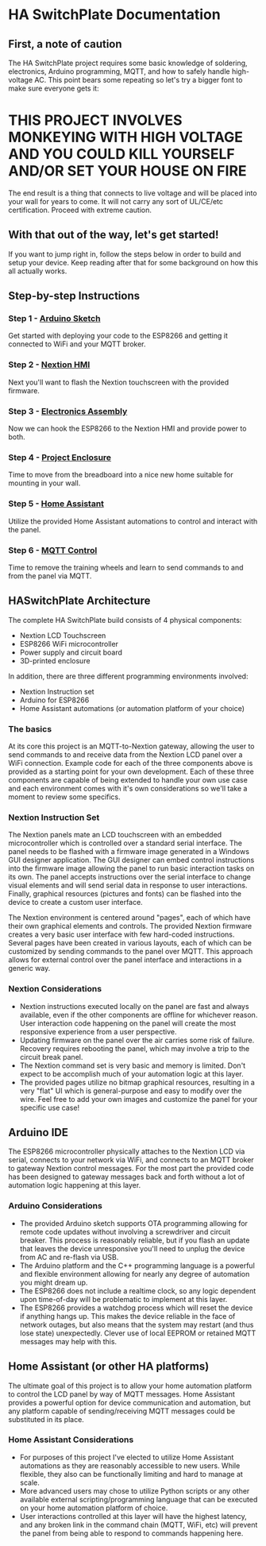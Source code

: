 # HA SwitchPlate Documentation

## First, a note of caution

The HA SwitchPlate project requires some basic knowledge of soldering, electronics, Arduino programming, MQTT, and how to safely handle high-voltage AC.  This point bears some repeating so let's try a bigger font to make sure everyone gets it:

# THIS PROJECT INVOLVES MONKEYING WITH HIGH VOLTAGE AND YOU COULD KILL YOURSELF AND/OR SET YOUR HOUSE ON FIRE

The end result is a thing that connects to live voltage and will be placed into your wall for years to come. It will not carry any sort of UL/CE/etc certification.  Proceed with extreme caution.

## With that out of the way, let's get started!

If you want to jump right in, follow the steps below in order to build and setup your device.  Keep reading after that for some background on how this all actually works.

## Step-by-step Instructions

### Step 1 - [Arduino Sketch](01_Arduino_Sketch.md)

Get started with deploying your code to the ESP8266 and getting it connected to WiFi and your MQTT broker.

### Step 2 - [Nextion HMI](02_Nextion_HMI.md)

Next you'll want to flash the Nextion touchscreen with the provided firmware.

### Step 3 - [Electronics Assembly](03_Electronics_Assembly.md)

Now we can hook the ESP8266 to the Nextion HMI and provide power to both.

### Step 4 - [Project Enclosure](04_Project_Enclosure.md)

Time to move from the breadboard into a nice new home suitable for mounting in your wall.

### Step 5 - [Home Assistant](05_Home_Assistant.md)

Utilize the provided Home Assistant automations to control and interact with the panel.

### Step 6 - [MQTT Control](06_MQTT_Control.md)

Time to remove the training wheels and learn to send commands to and from the panel via MQTT.

## HASwitchPlate Architecture

The complete HA SwitchPlate build consists of 4 physical components:

* Nextion LCD Touchscreen
* ESP8266 WiFi microcontroller
* Power supply and circuit board
* 3D-printed enclosure

In addition, there are three different programming environments involved:

* Nextion Instruction set
* Arduino for ESP8266
* Home Assistant automations (or automation platform of your choice)

### The basics

At its core this project is an MQTT-to-Nextion gateway, allowing the user to send commands to and receive data from the Nextion LCD panel over a WiFi connection.  Example code for each of the three components above is provided as a starting point for your own development.  Each of these three components are capable of being extended to handle your own use case and each environment comes with it's own considerations so we'll take a moment to review some specifics.

### Nextion Instruction Set

The Nextion panels mate an LCD touchscreen with an embedded microcontroller which is controlled over a standard serial interface.  The panel needs to be flashed with a firmware image generated in a Windows GUI designer application. The GUI designer can embed control instructions into the firmware image allowing the panel to run basic interaction tasks on its own.  The panel accepts instructions over the serial interface to change visual elements and will send serial data in response to user interactions.  Finally, graphical resources (pictures and fonts) can be flashed into the device to create a custom user interface.

The Nextion environment is centered around "pages", each of which have their own graphical elements and controls.  The provided Nextion firmware creates a very basic user interface with few hard-coded instructions.  Several pages have been created in various layouts, each of which can be customized by sending commands to the panel over MQTT.  This approach allows for external control over the panel interface and interactions in a generic way.

### Nextion Considerations

* Nextion instructions executed locally on the panel are fast and always available, even if the other components are offline for whichever reason.  User interaction code happening on the panel will create the most responsive experience from a user perspective.
* Updating firmware on the panel over the air carries some risk of failure.  Recovery requires rebooting the panel, which may involve a trip to the circuit break panel.
* The Nextion command set is very basic and memory is limited.  Don't expect to be accomplish much of your automation logic at this layer.
* The provided pages utilize no bitmap graphical resources, resulting in a very "flat" UI which is general-purpose and easy to modify over the wire.  Feel free to add your own images and customize the panel for your specific use case!

## Arduino IDE

The ESP8266 microcontroller physically attaches to the Nextion LCD via serial, connects to your network via WiFi, and connects to an MQTT broker to gateway Nextion control messages.  For the most part the provided code has been designed to gateway messages back and forth without a lot of automation logic happening at this layer.

### Arduino Considerations

* The provided Arduino sketch supports OTA programming allowing for remote code updates without involving a screwdriver and circuit breaker.  This process is reasonably reliable, but if you flash an update that leaves the device unresponsive you'll need to unplug the device from AC and re-flash via USB.
* The Arduino platform and the C++ programming language is a powerful and flexible environment allowing for nearly any degree of automation you might dream up.
* The ESP8266 does not include a realtime clock, so any logic dependent upon time-of-day will be problematic to implement at this layer.
* The ESP8266 provides a watchdog process which will reset the device if anything hangs up.  This makes the device reliable in the face of network outages, but also means that the system may restart (and thus lose state) unexpectedly.  Clever use of local EEPROM or retained MQTT messages may help with this.

## Home Assistant (or other HA platforms)

The ultimate goal of this project is to allow your home automation platform to control the LCD panel by way of MQTT messages.  Home Assistant provides a powerful option for device communication and automation, but any platform capable of sending/receiving MQTT messages could be substituted in its place.

### Home Assistant Considerations

* For purposes of this project I've elected to utilize Home Assistant automations as they are reasonably accessible to new users.  While flexible, they also can be functionally limiting and hard to manage at scale.
* More advanced users may chose to utilize Python scripts or any other available external scripting/programming language that can be executed on your home automation platform of choice.
* User interactions controlled at this layer will have the highest latency, and any broken link in the command chain (MQTT, WiFi, etc) will prevent the panel from being able to respond to commands happening here.
